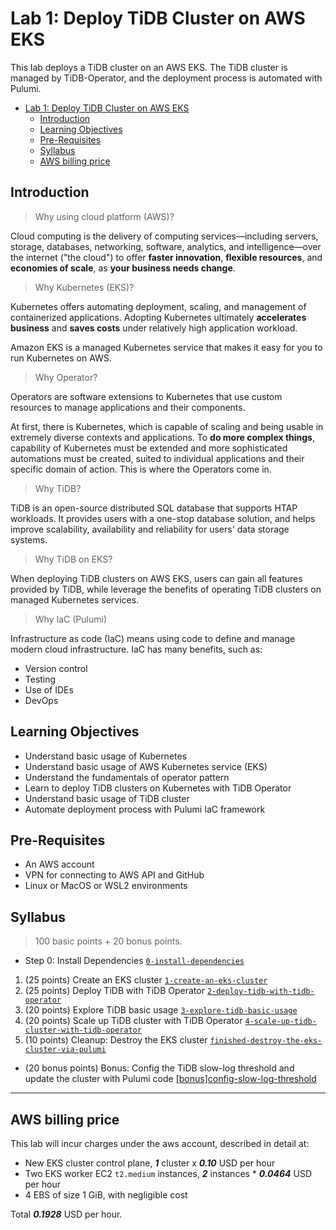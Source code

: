 # Lab 1: Deploy TiDB Cluster on AWS EKS

This lab deploys a TiDB cluster on an AWS EKS. The TiDB cluster is managed by TiDB-Operator, and the deployment process is automated with Pulumi.

<!-- TOC -->
* [Lab 1: Deploy TiDB Cluster on AWS EKS](#lab-1-deploy-tidb-cluster-on-aws-eks)
  * [Introduction](#introduction)
  * [Learning Objectives](#learning-objectives)
  * [Pre-Requisites](#pre-requisites)
  * [Syllabus](#syllabus)
  * [AWS billing price](#aws-billing-price)
<!-- TOC -->

## Introduction

> Why using cloud platform (AWS)?

Cloud computing is the delivery of computing services—including servers, storage, databases, networking, software,
analytics, and intelligence—over the internet ("the cloud") to offer **faster innovation**, **flexible resources**, and
**economies of scale**, as **your business needs change**.

> Why Kubernetes (EKS)?

Kubernetes offers automating deployment, scaling, and management of containerized applications.
Adopting Kubernetes ultimately **accelerates business** and **saves costs** under relatively high application workload.

Amazon EKS is a managed Kubernetes service that makes it easy for you to run Kubernetes on AWS.

> Why Operator?

Operators are software extensions to Kubernetes that use custom resources to manage applications and their components.

At first, there is Kubernetes, which is capable of scaling and being usable in extremely diverse contexts and applications.
To **do more complex things**, capability of Kubernetes must be extended and more sophisticated automations must be created,
suited to individual applications and their specific domain of action.
This is where the Operators come in.

> Why TiDB?

TiDB is an open-source distributed SQL database that supports HTAP workloads. It provides users with a one-stop database
solution, and helps improve scalability, availability and reliability for users' data storage systems.

> Why TiDB on EKS?

When deploying TiDB clusters on AWS EKS, users can gain all features provided by TiDB, while leverage the benefits of
operating TiDB clusters on managed Kubernetes services.

> Why IaC (Pulumi)

Infrastructure as code (IaC) means using code to define and manage modern cloud infrastructure. IaC has many benefits,
such as:

- Version control
- Testing
- Use of IDEs
- DevOps

## Learning Objectives

- Understand basic usage of Kubernetes
- Understand basic usage of AWS Kubernetes service (EKS)
- Understand the fundamentals of operator pattern
- Learn to deploy TiDB clusters on Kubernetes with TiDB Operator
- Understand basic usage of TiDB cluster
- Automate deployment process with Pulumi IaC framework

## Pre-Requisites

- An AWS account
- VPN for connecting to AWS API and GitHub
- Linux or MacOS or WSL2 environments

## Syllabus

> 100 basic points + 20 bonus points.

- Step 0: Install Dependencies [`0-install-dependencies`](./0-install-dependencies/README.md)

1. (25 points) Create an EKS cluster [`1-create-an-eks-cluster`](./1-create-an-eks-cluster/README.md)
2. (25 points) Deploy TiDB with TiDB
   Operator [`2-deploy-tidb-with-tidb-operator`](./2-deploy-tidb-with-tidb-operator/README.md)
3. (20 points) Explore TiDB basic usage [`3-explore-tidb-basic-usage`](./3-explore-tidb-basic-usage/README.md)
4. (20 points) Scale up TiDB cluster with TiDB
   Operator [`4-scale-up-tidb-cluster-with-tidb-operator`](./4-scale-up-tidb-cluster-with-tidb-operator/README.md)
5. (10 points) Cleanup: Destroy the EKS cluster [`finished-destroy-the-eks-cluster-via-pulumi`](./1-create-an-eks-cluster/README.md#do-not-execute-this-step-until-lab-1-finished-destroy-the-eks-cluster-via-pulumi)

- (20 bonus points) Bonus: Config the TiDB slow-log threshold and update the cluster with Pulumi code [[bonus]config-slow-log-threshold](./[bonus]config-slow-log-threshold/README.md)


---

## AWS billing price

This lab will incur charges under the aws account, described in detail at:

- New EKS cluster control plane, **_1_** cluster x **_0.10_** USD per hour
- Two EKS worker EC2 `t2.medium` instances, **_2_** instances * **_0.0464_** USD per hour
- 4 EBS of size 1 GiB, with negligible cost

Total **_0.1928_** USD per hour.
